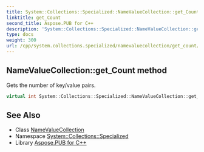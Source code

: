 ```yaml
---
title: System::Collections::Specialized::NameValueCollection::get_Count method
linktitle: get_Count
second_title: Aspose.PUB for C++
description: 'System::Collections::Specialized::NameValueCollection::get_Count method. Gets the number of key/value pairs in C++.'
type: docs
weight: 300
url: /cpp/system.collections.specialized/namevaluecollection/get_count/
---
```

## NameValueCollection::get_Count method


Gets the number of key/value pairs.

```cpp
virtual int System::Collections::Specialized::NameValueCollection::get_Count() const override
```

## See Also

* Class [NameValueCollection](../)
* Namespace [System::Collections::Specialized](../../)
* Library [Aspose.PUB for C++](../../../)
